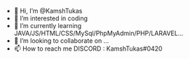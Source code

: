 - 👋 Hi, I’m @KamshTukas
- 👀 I’m interested in coding
- 🌱 I’m currently learning JAVA/JS/HTML/CSS/MySql/PhpMyAdmin/PHP/LARAVEL...
- 💞️ I’m looking to collaborate on ...
- 📫 How to reach me DISCORD : KamshTukas#0420

<!---
KamshTukas/KamshTukas is a ✨ special ✨ repository because its `README.md` (this file) appears on your GitHub profile.
You can click the Preview link to take a look at your changes.
--->
